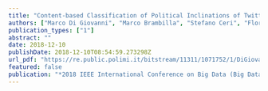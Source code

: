 ```yaml
---
title: "Content-based Classification of Political Inclinations of Twitter Users"
authors: ["Marco Di Giovanni", "Marco Brambilla", "Stefano Ceri", "Florian Daniel", "Giorgia Ramponi"]
publication_types: ["1"]
abstract: ""
date: 2018-12-10
publishDate: 2018-12-10T08:54:59.273298Z
url_pdf: "https://re.public.polimi.it/bitstream/11311/1071752/1/DiGiovanniABCSS2018.pdf"
featured: false
publication: "*2018 IEEE International Conference on Big Data (Big Data)*"
---
```



